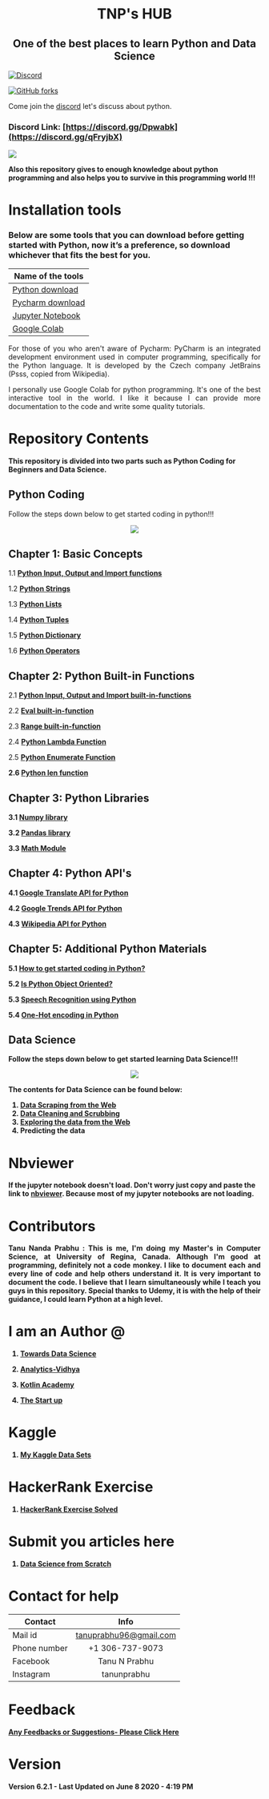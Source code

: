 <h1 align = "center">TNP's HUB</h1>
<h2 align = "center">One of the best places to learn Python and Data Science</h2>

[![Discord](https://img.shields.io/discord/718138360538857794.svg?label=&logo=discord&logoColor=ffffff&color=7389D8&labelColor=6A7EC2)](https://discord.gg/qFryjbX) 

[![GitHub forks](https://img.shields.io/github/forks/badges/shields.svg?style=social)](https://github.com/Tanu-N-Prabhu/Python/network)

Come join the [discord](https://discord.gg/qFryjbX) let's discuss about python.

### Discord Link: [https://discord.gg/Dpwabk](https://discord.gg/qFryjbX) 

<img src="Img/Python.jpeg" >

<b align = "justify"> Also this repository gives to enough knowledge about python programming and also helps you to survive in this programming world !!! </b>

# Installation tools

### Below are some tools that you can download before getting started with Python, now it’s a preference, so download whichever that fits the best for you.

| Name of the tools | 
| ------------- |
|[Python download](https://www.python.org/downloads/)|
|[Pycharm download](https://www.jetbrains.com/pycharm/download/#section=windows)|
|[Jupyter Notebook](https://jupyter.org/install)|
|[Google Colab](https://colab.research.google.com/notebooks/welcome.ipynb)|

<p align="justify"> For those of you who aren't aware of Pycharm: PyCharm is an integrated development environment used in computer programming, specifically for the Python language. It is developed by the Czech company JetBrains (Psss, copied from Wikipedia).</p>

<p align = "justify">I personally use Google Colab for python programming. It's one of the best interactive tool in the world. I like it because I can provide more documentation to the code and write some quality tutorials.</p>

# Repository Contents

<b>This repository is divided into two parts such as Python Coding for Beginners and Data Science.</b>

## Python Coding

Follow the steps down below to get started coding in python!!!

<p align="center">
<img src = "https://github.com/Tanu-N-Prabhu/Python/blob/master/Img/Python.PNG">
</p>

## Chapter 1: Basic Concepts

1.1 <b>[Python Input, Output and Import functions](https://github.com/Tanu-N-Prabhu/Python/blob/master/Python_Input%2C_Output_and_Import.ipynb)</b>

1.2 <b>[Python Strings](https://github.com/Tanu-N-Prabhu/Python/tree/master/Strings)</b>

1.3 <b>[Python Lists](https://github.com/Tanu-N-Prabhu/Python/tree/master/Lists)</b> 

1.4 <b>[Python Tuples](https://github.com/Tanu-N-Prabhu/Python/tree/master/Tuples)</b>

1.5 <b>[Python Dictionary](https://github.com/Tanu-N-Prabhu/Python/tree/master/Dictionary%20)</b>

1.6 <b>[Python Operators](https://github.com/Tanu-N-Prabhu/Python/blob/master/Python_Operators.ipynb)</b>

## Chapter 2: Python Built-in Functions

2.1 <b>[Python Input, Output and Import built-in-functions](https://github.com/Tanu-N-Prabhu/Python/blob/master/Python_Input%2C_Output_and_Import.ipynb)</b>

2.2 <b>[Eval built-in-function](https://github.com/Tanu-N-Prabhu/Python/blob/master/Eval_built_in_function.ipynb)</b>

2.3 <b>[Range built-in-function](https://github.com/Tanu-N-Prabhu/Python/blob/master/Range_built_in_function.ipynb)</b>

2.4 <b>[Python Lambda Function](https://github.com/Tanu-N-Prabhu/Python/blob/master/Python_Lambda_Function.ipynb)</b>

2.5 <b>[Python Enumerate Function](https://github.com/Tanu-N-Prabhu/Python/blob/master/Python_enumerate()_built_in_function.ipynb)
  
2.6 <b>[Python len function](https://github.com/Tanu-N-Prabhu/Python/blob/master/Python_len()_built_in_function.ipynb)  


## Chapter 3: Python Libraries

3.1 <b>[Numpy library](https://github.com/Tanu-N-Prabhu/Python/tree/master/Numpy)</b>

3.2 <b>[Pandas library](https://github.com/Tanu-N-Prabhu/Python/tree/master/Pandas)</b>

3.3 <b>[Math Module](https://github.com/Tanu-N-Prabhu/Python/blob/master/Learn_the_Python_Math_Module.ipynb)


## Chapter 4: Python API's

4.1 <b>[Google Translate API for Python](https://github.com/Tanu-N-Prabhu/Python/blob/master/Google_Translate_API_for_Python.ipynb)

4.2 <b>[Google Trends API for Python](https://github.com/Tanu-N-Prabhu/Python/blob/master/Google_Trends_API.ipynb)
  
4.3 <b>[Wikipedia API for Python](https://github.com/Tanu-N-Prabhu/Python/blob/master/Wikipedia_API_for_Python.ipynb)


## Chapter 5: Additional Python Materials

5.1 <b>[How to get started coding in Python?](https://github.com/Tanu-N-Prabhu/Python/blob/master/How_to_get_started_coding_in_Python%3F.ipynb)</b>

5.2 <b>[Is Python Object Oriented?](https://github.com/Tanu-N-Prabhu/Python/blob/master/Is_Python_object_oriented%3F.ipynb)</b>

5.3 <b>[Speech Recognition using Python](https://github.com/Tanu-N-Prabhu/Python/blob/master/Speech_Recognition_using_Python.ipynb)
  
5.4 <b>[One-Hot encoding in Python](https://github.com/Tanu-N-Prabhu/Python/blob/master/Learning_One_Hot_Encoding_in_Python_the_Easy_Way.ipynb)
  
  
## Data Science

Follow the steps down below to get started learning Data Science!!!

<p align="center">
<img src = "Img/Data.PNG" >
</p>

<b>The contents for Data Science can be found below:</b>

1. <b> [Data Scraping from the Web](https://github.com/Tanu-N-Prabhu/Python/tree/master/Data%20Scraping%20from%20the%20Web)</b>
2. <b> [Data Cleaning and Scrubbing](https://github.com/Tanu-N-Prabhu/Python/tree/master/Data_Cleaning)</b>
3. <b> [Exploring the data from the Web](https://github.com/Tanu-N-Prabhu/Python/tree/master/Exploratory%20Data%20Analysis)</b>
4. <b> Predicting the data</b>

# Nbviewer

<b align = "justify">If the jupyter notebook doesn't load. Don't worry just copy and paste the link to [nbviewer](https://nbviewer.jupyter.org). Because most of my jupyter notebooks are not loading.</b>



# Contributors

<p align="justify"> Tanu Nanda Prabhu : This is me, I'm doing my Master's in Computer Science, at University of Regina, Canada. Although I'm good at programming, definitely not a code monkey. I like to document each and every line of code and help others understand it. It is very important to document the code. I believe that I learn simultaneously while I teach you guys in this repository. Special thanks to Udemy, it is with the help of their guidance, I could learn Python at a high level.</p>

# I am an Author @

1) [Towards Data Science](https://medium.com/@tanunprabhu95)

2) [Analytics-Vidhya](https://medium.com/@tanunprabhu95)

3) [Kotlin Academy](https://medium.com/@tanunprabhu95)

4) [The Start up](https://medium.com/@tanunprabhu95)


# Kaggle

1) [My Kaggle Data Sets](https://www.kaggle.com/tanuprabhu/datasets)


# HackerRank Exercise

1) [HackerRank Exercise Solved](https://github.com/Tanu-N-Prabhu/Python/tree/master/Hacker_Rank_Exercises)

# Submit you articles here

1) [Data Science from Scratch](https://medium.com/data-science-from-scratch)

# Contact for help

| Contact        | Info           | 
| ------------- |:-------------:|
| Mail id      | tanuprabhu96@gmail.com  | 
| Phone number        | +1 306-737-9073              |   
| Facebook       | Tanu N Prabhu      |    
| Instagram      | tanunprabhu   |


# Feedback

[Any Feedbacks or Suggestions- Please Click Here](https://form.jotform.com/92847563204259)

# Version

<b> Version 6.2.1 - Last Updated on June 8 2020 - 4:19 PM <b>
